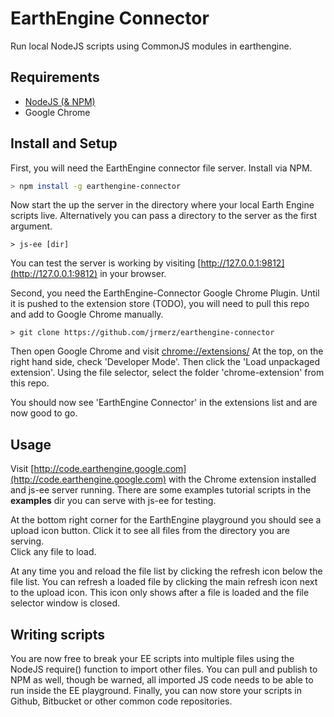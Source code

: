 # EarthEngine Connector
Run local NodeJS scripts using CommonJS modules in earthengine.

## Requirements

 - [NodeJS (& NPM)](http://nodejs.org/)
 - Google Chrome

## Install and Setup

First, you will need the EarthEngine connector file server. Install 
via NPM.

```bash
> npm install -g earthengine-connector
```

Now start the up the server in the directory where your local
Earth Engine scripts live.  Alternatively you can pass a directory
to the server as the first argument. 

```
> js-ee [dir]
```

You can test the server is working by visiting [http://127.0.0.1:9812](http://127.0.0.1:9812)
in your browser.

Second, you need the EarthEngine-Connector Google Chrome Plugin.
Until it is pushed to the extension store (TODO), you will need to
pull this repo and add to Google Chrome manually.

```
> git clone https://github.com/jrmerz/earthengine-connector 
```

Then open Google Chrome and visit [chrome://extensions/](chrome://extensions/)
At the top, on the right hand side, check 'Developer Mode'.  Then
click the 'Load unpackaged extension'.  Using the file selector, select the
folder 'chrome-extension' from this repo.

You should now see 'EarthEngine Connector' in the extensions list and are
now good to go.

## Usage

Visit [http://code.earthengine.google.com](http://code.earthengine.google.com)
with the Chrome extension installed and js-ee server running.  There are some 
examples tutorial scripts in the **examples** dir you can serve with js-ee for testing.

At the bottom right corner for the EarthEngine playground you should see a upload 
icon button.  Click it to see all files from the directory you are serving.  
Click any file to load.

At any time you and reload the file list by clicking the refresh icon below
the file list.  You can refresh a loaded file by clicking the main refresh icon
next to the upload icon.  This icon only shows after a file is loaded and the 
file selector window is closed.

## Writing scripts

You are now free to break your EE scripts into multiple files using the NodeJS
require() function to import other files.  You can pull and publish to NPM as well,
though be warned, all imported JS code needs to be able to run inside the EE 
playground.  Finally, you can now store your scripts in Github, Bitbucket or other
common code repositories.
